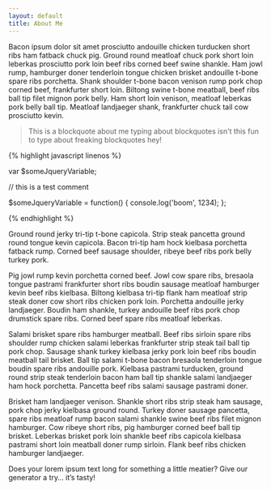 ```yaml
---
layout: default
title: About Me
---
```


Bacon ipsum dolor sit amet prosciutto andouille chicken turducken short ribs ham fatback chuck pig. Ground round meatloaf chuck pork short loin leberkas prosciutto pork loin beef ribs corned beef swine shankle. Ham jowl rump, hamburger doner tenderloin tongue chicken brisket andouille t-bone spare ribs porchetta. Shank shoulder t-bone bacon venison rump pork chop corned beef, frankfurter short loin. Biltong swine t-bone meatball, beef ribs ball tip filet mignon pork belly. Ham short loin venison, meatloaf leberkas pork belly ball tip. Meatloaf landjaeger shank, frankfurter chuck tail cow prosciutto kevin.

> This is a blockquote about me typing about blockquotes isn't this fun to type about freaking blockquotes hey!

{% highlight javascript linenos %}

var $someJqueryVariable;

// this is a test comment

$someJqueryVariable = function() {
  console.log('boom', 1234);
};

{% endhighlight %}

Ground round jerky tri-tip t-bone capicola. Strip steak pancetta ground round tongue kevin capicola.
Bacon tri-tip ham hock kielbasa porchetta fatback rump. Corned beef sausage shoulder, ribeye beef ribs pork belly turkey pork.


Pig jowl rump kevin porchetta corned beef. Jowl cow spare ribs, bresaola tongue pastrami frankfurter short ribs boudin sausage meatloaf hamburger kevin beef ribs kielbasa. Biltong kielbasa tri-tip flank ham meatloaf strip steak doner cow short ribs chicken pork loin. Porchetta andouille jerky landjaeger. Boudin ham shankle, turkey andouille beef ribs pork chop drumstick spare ribs. Corned beef spare ribs meatloaf leberkas.


Salami brisket spare ribs hamburger meatball. Beef ribs sirloin spare ribs shoulder rump chicken salami leberkas frankfurter strip steak tail ball tip pork chop. Sausage shank turkey kielbasa jerky pork loin beef ribs boudin meatball tail brisket. Ball tip salami t-bone bacon bresaola tenderloin tongue boudin spare ribs andouille pork. Kielbasa pastrami turducken, ground round strip steak tenderloin bacon ham ball tip shankle salami landjaeger ham hock porchetta. Pancetta beef ribs salami sausage pastrami doner.


Brisket ham landjaeger venison. Shankle short ribs strip steak ham sausage, pork chop jerky kielbasa ground round. Turkey doner sausage pancetta, spare ribs meatloaf rump bacon salami shankle swine beef ribs filet mignon hamburger. Cow ribeye short ribs, pig hamburger corned beef ball tip brisket. Leberkas brisket pork loin shankle beef ribs capicola kielbasa pastrami short loin meatball doner rump sirloin. Flank beef ribs chicken hamburger landjaeger.


Does your lorem ipsum text long for something a little meatier? Give our generator a try… it’s tasty!
